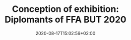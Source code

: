---
title: "Conception of exhibition: Diplomants of FFA BUT 2020"
date: 2020-08-17T15:02:56+02:00
draft: false
weight: 1

shortTitle: "Conception"
---